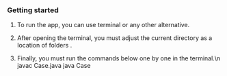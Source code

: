
### Getting started

1. To run the app, you can use terminal or any other alternative.

2. After opening the terminal, you must adjust the current directory as a location of folders .

3. Finally, you must run the commands below one by one in the terminal.\n
  javac Case.java
  java Case





